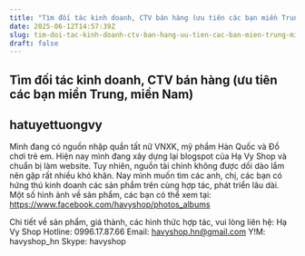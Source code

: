 ```yaml
---
title: "Tìm đối tác kinh doanh, CTV bán hàng (ưu tiên các bạn miền Trung, miền Nam)"
date: 2025-06-12T14:57:39Z
slug: tim-doi-tac-kinh-doanh-ctv-ban-hang-uu-tien-cac-ban-mien-trung-mien-nam
draft: false
---
```


## Tìm đối tác kinh doanh, CTV bán hàng (ưu tiên các bạn miền Trung, miền Nam)

## hatuyettuongvy

Mình đang có nguồn nhập quần tất nữ VNXK, mỹ phẩm Hàn Quốc và Đồ chơi trẻ em.
Hiện nay mình đang xây dựng lại blogspot của Hạ Vy Shop và chuẩn bị làm website. Tuy nhiên, nguồn tài chính không được dồi dào lắm nên gặp rất nhiều khó khăn.
Nay mình muốn tìm các anh, chị, các bạn có hứng thú kinh doanh các sản phẩm trên cùng hợp tác, phát triển lâu dài.
Một số hình ảnh về sản phẩm, các bạn có thể xem tại: https://www.facebook.com/havyshop/photos_albums
 
Chi tiết về sản phẩm, giá thành, các hình thức hợp tác, vui lòng liên hệ:
Hạ Vy Shop
Hotline: 0996.17.87.66
Email: havyshop.hn@gmail.com
Y!M: havyshop_hn
Skype: havyshop